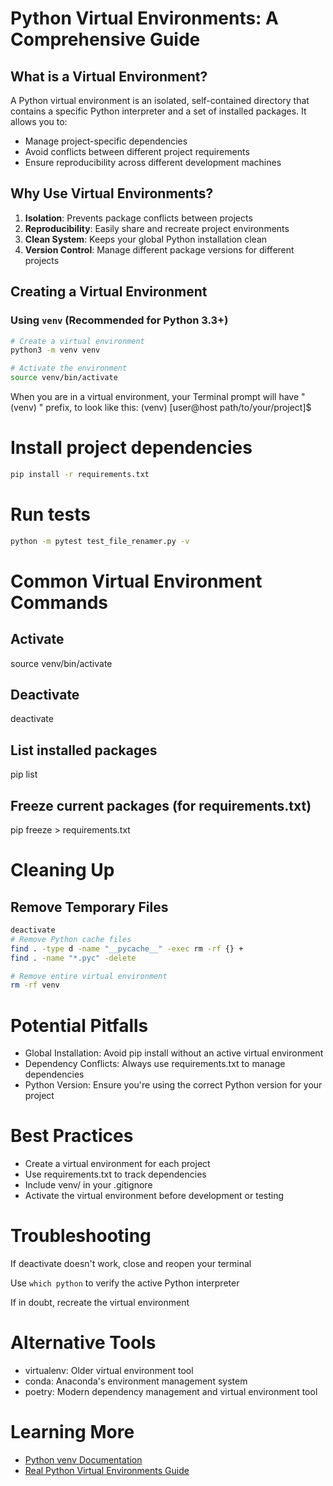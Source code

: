 # Python Virtual Environments: A Comprehensive Guide

## What is a Virtual Environment?

A Python virtual environment is an isolated, self-contained directory that contains a specific Python interpreter and a set of installed packages. It allows you to:

- Manage project-specific dependencies
- Avoid conflicts between different project requirements
- Ensure reproducibility across different development machines

## Why Use Virtual Environments?

1. **Isolation**: Prevents package conflicts between projects
2. **Reproducibility**: Easily share and recreate project environments
3. **Clean System**: Keeps your global Python installation clean
4. **Version Control**: Manage different package versions for different projects

## Creating a Virtual Environment

### Using `venv` (Recommended for Python 3.3+)

```bash
# Create a virtual environment
python3 -m venv venv

# Activate the environment
source venv/bin/activate
```

When you are in a virtual environment, your Terminal prompt will have "(venv) " prefix, to look like this:
(venv) [user@host path/to/your/project]$

# Install project dependencies
```bash
pip install -r requirements.txt
```

# Run tests
```bash
python -m pytest test_file_renamer.py -v
```

# Common Virtual Environment Commands

## Activate
source venv/bin/activate

## Deactivate
deactivate

## List installed packages
pip list

## Freeze current packages (for requirements.txt)
pip freeze > requirements.txt

# Cleaning Up

## Remove Temporary Files
```bash
deactivate
# Remove Python cache files
find . -type d -name "__pycache__" -exec rm -rf {} +
find . -name "*.pyc" -delete

# Remove entire virtual environment
rm -rf venv
```

# Potential Pitfalls

- Global Installation: Avoid pip install without an active virtual environment
- Dependency Conflicts: Always use requirements.txt to manage dependencies
- Python Version: Ensure you're using the correct Python version for your project

# Best Practices

- Create a virtual environment for each project
- Use requirements.txt to track dependencies
- Include venv/ in your .gitignore
- Activate the virtual environment before development or testing

# Troubleshooting

If deactivate doesn't work, close and reopen your terminal

Use ```which python``` to verify the active Python interpreter

If in doubt, recreate the virtual environment

# Alternative Tools

- virtualenv: Older virtual environment tool
- conda: Anaconda's environment management system
- poetry: Modern dependency management and virtual environment tool

# Learning More

- [Python venv Documentation](https://docs.python.org/3/library/venv.html)
- [Real Python Virtual Environments Guide](https://realpython.com/python-virtual-environments-a-primer/)
